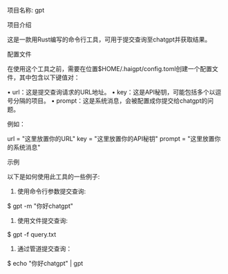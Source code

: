 项目名称: gpt

项目介绍

这是一款用Rust编写的命令行工具，可用于提交查询至chatgpt并获取结果。

配置文件

在使用这个工具之前，需要在位置$HOME/.haigpt/config.toml创建一个配置文件，其中包含以下键值对：

• url：这是提交查询请求的URL地址。
• key：这是API秘钥，可能包括多个以逗号分隔的项目。
• prompt：这是系统消息，会被配置成你提交给chatgpt的问题。

例如：

url = "这里放置你的URL"
key = "这里放置你的API秘钥"
prompt = "这里放置你的系统消息"

示例

以下是如何使用此工具的一些例子:

1. 使用命令行参数提交查询:

$ gpt -m "你好chatgpt"

1. 使用文件提交查询:

$ gpt -f query.txt

1. 通过管道提交查询：

$ echo "你好chatgpt" | gpt